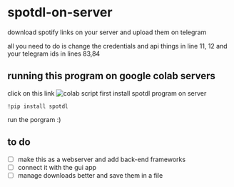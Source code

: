 # spotdl-on-server
download spotify links on your server and upload them on telegram

all you need to do is change the credentials and api things in line 11, 12 and your telegram ids in lines 83,84

## running this program on google colab servers
click on this link
![colab script](https://colab.research.google.com/drive/1uemdX1EWgCIErWXUOQzOIbohC_Hf27OU?usp=sharing)
first install spotdl program on server
```
!pip install spotdl
```
run the porgram :)

## to do
 - [ ] make this as a webserver and add back-end frameworks
 - [ ] connect it with the gui app
 - [ ] manage downloads better and save them in a file
